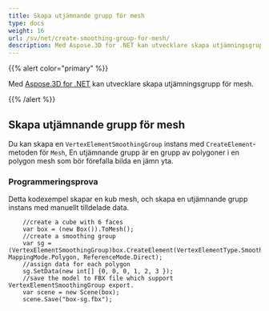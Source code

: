 ```yaml
---
title: Skapa utjämnande grupp för mesh
type: docs
weight: 16
url: /sv/net/create-smoothing-group-for-mesh/
description: Med Aspose.3D for .NET kan utvecklare skapa utjämningsgrupp för mesh.
---
```

{{% alert color="primary" %}}

Med [Aspose.3D for .NET](https://products.aspose.com/3d/net/) kan utvecklare skapa utjämningsgrupp för mesh.

{{% /alert %}}

##  **Skapa utjämnande grupp för mesh**
Du kan skapa en `VertexElementSmoothingGroup` instans med `CreateElement`-metoden för `Mesh`, En utjämnande grupp är en grupp av polygoner i en polygon mesh som bör förefalla bilda en jämn yta.


###  **Programmeringsprova**
Detta kodexempel skapar en kub mesh, och skapa en utjämnande grupp instans med manuellt tilldelade data.

```
	//create a cube with 6 faces
	var box = (new Box()).ToMesh();
	//create a smoothing group
	var sg = (VertexElementSmoothingGroup)box.CreateElement(VertexElementType.SmoothingGroup, MappingMode.Polygon, ReferenceMode.Direct);
	//assign data for each polygon 
	sg.SetData(new int[] {0, 0, 0, 1, 2, 3 });
	//save the model to FBX file which support VertexElementSmoothingGroup export.
	var scene = new Scene(box);
	scene.Save("box-sg.fbx");
```

